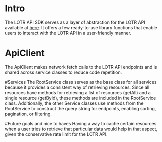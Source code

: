 # Intro
The LOTR API SDK serves as a layer of abstraction for the LOTR API available at [here](https://the-one-api.dev/).
It offers a few ready-to-use library functions that enable users to interact with the LOTR API in a user-friendly manner.

# ApiClient
The ApiClient makes network fetch calls to the LOTR API endpoints and is shared across service classes to reduce code repetition.

#Services
The RootService class serves as the base class for all services because it provides a consistent way of retrieving resources.
Since all resources have methods for retrieving a list of resources (getAll) and a single resource (getById), these methods are included in the RootService class.
Additionally, the other Service classes use methods from the RootService to construct the query string for endpoints, enabling sorting, pagination, or filtering.


#Future goals and nice to haves
Having a way to cache certain resources when a user tries to retrieve that particular data would help in that aspect, given the conservative rate limit for the LOTR API.
